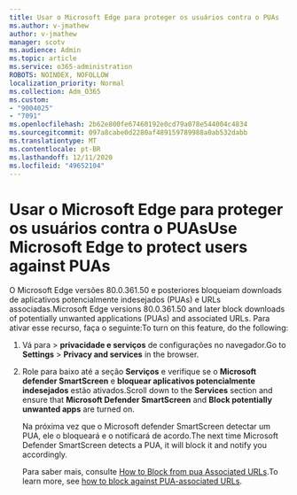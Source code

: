 ```yaml
---
title: Usar o Microsoft Edge para proteger os usuários contra o PUAs
ms.author: v-jmathew
author: v-jmathew
manager: scotv
ms.audience: Admin
ms.topic: article
ms.service: o365-administration
ROBOTS: NOINDEX, NOFOLLOW
localization_priority: Normal
ms.collection: Adm_O365
ms.custom:
- "9004025"
- "7091"
ms.openlocfilehash: 2b62e800fe67460192e0cd79a078e544004c4834
ms.sourcegitcommit: 097a8cabe0d2280af489159789988a0ab532dabb
ms.translationtype: MT
ms.contentlocale: pt-BR
ms.lasthandoff: 12/11/2020
ms.locfileid: "49652104"
---
```

# <a name="use-microsoft-edge-to-protect-users-against-puas"></a><span data-ttu-id="077b7-102">Usar o Microsoft Edge para proteger os usuários contra o PUAs</span><span class="sxs-lookup"><span data-stu-id="077b7-102">Use Microsoft Edge to protect users against PUAs</span></span>

<span data-ttu-id="077b7-103">O Microsoft Edge versões 80.0.361.50 e posteriores bloqueiam downloads de aplicativos potencialmente indesejados (PUAs) e URLs associadas.</span><span class="sxs-lookup"><span data-stu-id="077b7-103">Microsoft Edge versions 80.0.361.50 and later block downloads of potentially unwanted applications (PUAs) and associated URLs.</span></span> <span data-ttu-id="077b7-104">Para ativar esse recurso, faça o seguinte:</span><span class="sxs-lookup"><span data-stu-id="077b7-104">To turn on this feature, do the following:</span></span>

1. <span data-ttu-id="077b7-105">Vá para   >  **privacidade e serviços** de configurações no navegador.</span><span class="sxs-lookup"><span data-stu-id="077b7-105">Go to **Settings** > **Privacy and services** in the browser.</span></span>

2. <span data-ttu-id="077b7-106">Role para baixo até a seção **Serviços** e verifique se o **Microsoft defender SmartScreen** e **bloquear aplicativos potencialmente indesejados** estão ativados.</span><span class="sxs-lookup"><span data-stu-id="077b7-106">Scroll down to the **Services** section and ensure that **Microsoft Defender SmartScreen** and **Block potentially unwanted apps** are turned on.</span></span>

    <span data-ttu-id="077b7-107">Na próxima vez que o Microsoft defender SmartScreen detectar um PUA, ele o bloqueará e o notificará de acordo.</span><span class="sxs-lookup"><span data-stu-id="077b7-107">The next time Microsoft Defender SmartScreen detects a PUA, it will block it and notify you accordingly.</span></span>

    <span data-ttu-id="077b7-108">Para saber mais, consulte [How to Block from pua Associated URLs](https://go.microsoft.com/fwlink/?linkid=2133024).</span><span class="sxs-lookup"><span data-stu-id="077b7-108">To learn more, see [how to block against PUA-associated URLs](https://go.microsoft.com/fwlink/?linkid=2133024).</span></span>
